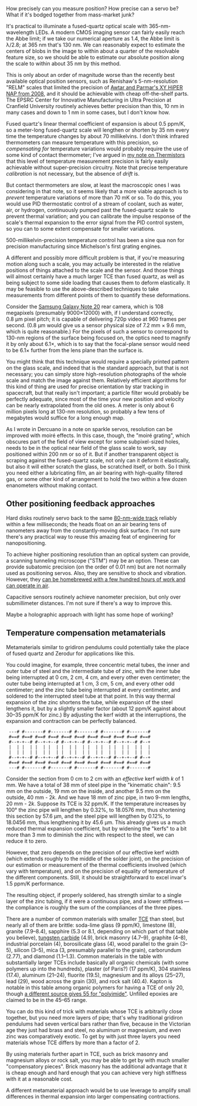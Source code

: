 How precisely can you measure position?  How precise can a servo be?
What if it's bodged together from mass-market junk?

It's practical to illuminate a fused-quartz optical scale with
365-nm-wavelength LEDs.  A modern CMOS imaging sensor can fairly
easily reach the Abbe limit; if we take our numerical aperture as 1.4,
the Abbe limit is λ/2.8; at 365 nm that's 130 nm.  We can reasonably
expect to estimate the centers of blobs in the image to within about a
quarter of the resolvable feature size, so we should be able to
estimate our absolute position along the scale to within about 35 nm
by this method.

This is only about an order of magnitude worse than the recently best
available optical position sensors, such as Renishaw's 5-nm-resolution
"RELM" scales that limited the precision of [Awtar and Parmar's XY
HiPER NAP from 2008][1], and it should be achievable with cheap
off-the-shelf parts.  The EPSRC Center for Innovative Manufacturing in
Ultra Precision at Cranfield University routinely achieves better
precision than this, 10 nm in many cases and down to 1 nm in some
cases, but I don't know how.

[1]: http://psdl.engin.umich.edu/pdf/J16.pdf "Design of a Large Range XY Nanopositioning System, no date given"

Fused quartz's linear thermal coefficient of expansion is about
0.5 ppm/K, so a meter-long fused-quartz scale will lengthen or shorten
by 35 nm every time the temperature changes by about 70 millikelvins.
I don't think infrared thermometers can measure temperature with this
precision, so *compensating for* temperature variations would probably
require the use of some kind of contact thermometer; I've argued in
[my note on Thermistors](thermistors.md) that this level of
temperature measurement precision is fairly easily achievable without
super-precision circuitry.  Note that precise temperature
*calibration* is not necessary, but the absence of *drift* is.

But contact thermometers are slow, at least the macroscopic ones I was
considering in that note, so it seems likely that a more viable
approach is to *prevent* temperature variations of more than 70 mK or
so.  To do this, you would use PID thermostatic control of a stream of
coolant, such as water, air, or hydrogen, continuously pumped past the
fused-quartz scale to prevent thermal variation; and you can calibrate
the impulse response of the scale's thermal expansion to the error
signal from the PID control system, so you can to some extent
compensate for smaller variations.

500-millikelvin-precision temperature control has been a sine qua non
for precision manufacturing since Michelson's first grating engines.

A different and possibly more difficult problem is that, if you're
measuring motion along such a scale, you may actually be interested in
the relative positions of things attached to the scale and the sensor.
And those things will almost certainly have a much larger TCE than
fused quartz, as well as being subject to some side loading that
causes them to deform elastically.  It may be feasible to use the
above-described techniques to take measurements from different points
of them to quantify these deformations.

Consider the [Samsung Galaxy Note 20][0] rear camera, which is 108
megapixels (presumably 9000×12000) with, if I understand correctly,
0.8 μm pixel pitch; it is capable of delivering 720p video at 960
frames per second.  (0.8 μm would give us a sensor physical size of
7.2 mm × 9.6 mm, which is quite reasonable.)  For the pixels of such a
sensor to correspond to 130-nm regions of the surface being focused
on, the optics need to magnify it by only about 6.1×, which is to say
that the focal-plane sensor would need to be 6.1× further from the
lens plane than the surface is.

[0]: https://en.wikipedia.org/wiki/Samsung_Galaxy_Note_20

You might think that this technique would require a specially printed
pattern on the glass scale, and indeed that is the standard approach,
but that is not necessary; you can simply store high-resolution
photographs of the whole scale and match the image against them.
Relatively efficient algorithms for this kind of thing are used for
precise orientation by star tracking in spacecraft, but that really
isn't important; a particle filter would probably be perfectly
adequate, since most of the time your new position and velocity can be
nearly extrapolated from the old ones.  A meter is only about 6
million pixels long at 130-nm resolution, so probably a few tens of
megabytes would suffice for a long enough map.

As I wrote in Dercuano in a note on sparkle servos, resolution can be
improved with moiré effects.  In this case, though, the "moiré
grating", which obscures part of the field of view except for some
subpixel-sized holes, needs to be in the optical near field of the
glass scale to work, say positioned within 200 nm or so of it.  But if
another transparent object is scraping against the fused-quartz scale,
not only can it deform it elastically, but also it will either scratch
the glass, be scratched itself, or both.  So I think you need either a
lubricating film, an air bearing with high-quality filtered gas, or
some other kind of arrangement to hold the two within a few dozen
enanometers without making contact.

Other positioning feedback approaches
-------------------------------------

Hard disks routinely servo back to the same [80-nm-wide track][5]
reliably within a few milliseconds; the heads float on an air bearing
tens of nanometers away from the constantly-moving disk surface.  I'm
not sure there's any practical way to reuse this amazing feat of
engineering for nanopositioning.

[5]: https://blog.stuffedcow.net/2019/09/hard-disk-geometry-microbenchmarking/

To achieve higher positioning resolution than an optical system can
provide, a scanning tunneling microscope ("STM") may be an option.
These can provide subatomic precision (on the order of 0.01 nm) but
are not normally used as positioning servos.  Also, they are sensitive
to shock and vibration.  However, they [can be homebrewed with a few
hundred hours of work and can operate in air][6].

[6]: https://www.nanotech-now.com/James-Logajan/stm.htm

Capacitive sensors routinely achieve nanometer precision, but only
over submillimeter distances.  I'm not sure if there's a way to
improve this.

Maybe a holographic approach with light has some hope of working?

Temperature compensation metamaterials
--------------------------------------

Metamaterials similar to gridiron pendulums could potentially take the
place of fused quartz and Zerodur for applications like this.

You could imagine, for example, three concentric metal tubes, the
inner and outer tube of steel and the intermediate tube of zinc, with
the inner tube being interrupted at 0 cm, 2 cm, 4 cm, and every other
even centimeter; the outer tube being interrupted at 1 cm, 3 cm, 5 cm,
and every other odd centimeter; and the zinc tube being interrupted
at every centimeter, and soldered to the interrupted steel tube at that
point.  In this way thermal expansion of the zinc shortens the tube,
while expansion of the steel lengthens it, but by a slightly smaller
factor (about 12 ppm/K against about 30–35 ppm/K for zinc.)  By
adjusting the kerf width at the interruptions, the expansion and
contraction can be perfectly balanced.

     ---# #-------# #-------# #-------# #-------# #-------#
     #==# #==# #==# #==# #==# #==# #==# #==# #==# #==# #==#
     #--+-+--# #--+-+--# #--+-+--# #--+-+--# #--+-+--# #--+
     |  | |  | |  | |  | |  | |  | |  | |  | |  | |  | |  |
     |  | |  | |  | |  | |  | |  | |  | |  | |  | |  | |  |
     #--+-+--# #--+-+--# #--+-+--# #--+-+--# #--+-+--# #--+
     #==# #==# #==# #==# #==# #==# #==# #==# #==# #==# #==#
     ---# #-------# #-------# #-------# #-------# #-------#

Consider the section from 0 cm to 2 cm with an *effective* kerf width
*k* of 1 mm.  We have a total of 38 mm of steel pipe in the "kinematic
chain": 9.5 mm on the outside, 19 mm on the inside, and another 9.5 mm
on the outside, 40 mm - 2*k*.  And we have 18 mm of zinc pipe, in two
9-mm lengths, 20 mm - 2*k*.  Suppose its TCE is 32 ppm/K.  If the
temperature increases by 100° the zinc pipe will lengthen by 0.32%, to
18.0576 mm, thus shortening this section by 57.6 μm, and the steel
pipe will lengthen by 0.12%, to 18.0456 mm, thus lengthening it by
45.6 μm.  This already gives us a much reduced thermal expansion
coefficient, but by widening the "kerfs" to a bit more than 3 mm to
diminish the zinc with respect to the steel, we can reduce it to zero.

However, that zero depends on the precision of our effective kerf
width (which extends roughly to the middle of the solder joint), on
the precision of our estimation or measurement of the thermal
coefficients involved (which vary with temperature), and on the
precision of equality of temperature of the different components.
Still, it should be straightforward to excel invar's 1.5 ppm/K
performance.

The resulting object, if properly soldered, has strength similar to a
single layer of the zinc tubing, if it were a continuous pipe, and a
lower stiffness — the compliance is roughly the sum of the compliances
of the three pipes.

There are a number of common materials with smaller [TCE][2] than
steel, but nearly all of them are brittle: soda-lime glass (9 ppm/K),
limestone (8), granite (7.9–8.4), sapphire (5.3 or 8.1, depending on
which part of that table you believe), [tungsten carbide][4] (4.9),
brick masonry (4.7–9), graphite (4–8), industrial porcelain (4),
borosilicate glass (4), wood parallel to the grain (3–5), silicon
(3–5), mica (3, presumably parallel to the grain), carborundum (2.77),
and diamond (1.1–1.3).  Common materials in the table with
substantially larger TCEs include basically all organic chemicals
(with some polymers up into the hundreds), plaster (of Paris?)
(17 ppm/K), 304 stainless (17.4), aluminum (21–24), fluorite (19.5),
magnesium and its alloys (25–27), lead (29), wood across the grain
(30), and rock salt (40.4).  Kapton is notable in this table among
organic polymers for having a TCE of only 20, though [a different
source gives 55 for "polyimide"][3].  Unfilled epoxies are claimed to
be in the 45–65 range.

[2]: https://www.engineeringtoolbox.com/linear-expansion-coefficients-d_95.html
[3]: https://omnexus.specialchem.com/polymer-properties/properties/coefficient-of-linear-thermal-expansion
[4]: https://www.carbideprobes.com/wp-content/uploads/2019/07/TungstenCarbideDataSheet.pdf

You can do this kind of trick with materials whose TCE is arbitrarily
close together, but you need more layers of pipe; that's why
traditional gridiron pendulums had seven vertical bars rather than
five, because in the Victorian age they just had brass and steel, no
aluminum or magnesium, and even zinc was comparatively exotic.  To get
by with just three layers you need materials whose TCE differs by more
than a factor of 2.

By using materials further apart in TCE, such as brick masonry and
magnesium alloys or rock salt, you may be able to get by with much
smaller "compensatory pieces".  Brick masonry has the additional
advantage that it is cheap enough and hard enough that you can achieve
very high stiffness with it at a reasonable cost.

A different metamaterial approach would be to use leverage to amplify
small differences in thermal expansion into larger compensating
contractions.